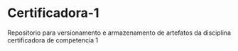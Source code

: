 # Certificadora-1
Repositorio para versionamento e armazenamento de artefatos da disciplina certificadora de competencia 1
